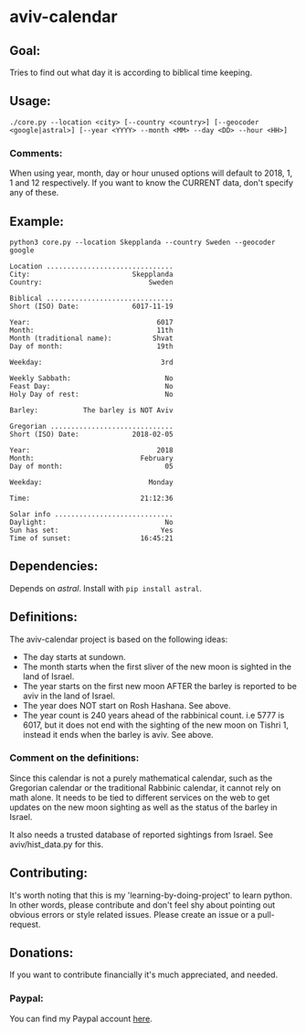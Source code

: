 # aviv-calendar
## Goal: 
Tries to find out what day it is according to biblical time keeping.
## Usage:
`./core.py --location <city> [--country <country>] [--geocoder <google|astral>] [--year <YYYY> --month <MM> --day <DD> --hour <HH>]`
### Comments:
When using year, month, day or hour unused options will default to 2018, 1, 1 and 12 respectively. If you want to know the CURRENT data, don't specify any of these.
## Example:
```
python3 core.py --location Skepplanda --country Sweden --geocoder google

Location ...............................
City:                         Skepplanda
Country:                          Sweden

Biblical ...............................
Short (ISO) Date:             6017-11-19

Year:                               6017
Month:                              11th
Month (traditional name):          Shvat
Day of month:                       19th

Weekday:                             3rd

Weekly Sabbath:                       No
Feast Day:                            No
Holy Day of rest:                     No

Barley:           The barley is NOT Aviv

Gregorian ..............................
Short (ISO) Date:             2018-02-05

Year:                               2018
Month:                          February
Day of month:                         05

Weekday:                          Monday

Time:                           21:12:36

Solar info .............................
Daylight:                             No
Sun has set:                         Yes
Time of sunset:                 16:45:21
```
<!-- ### Screenshot: -->
<!-- ![aviv-calendar screenshot](https://www.avivcalendar.com/img/screenshot_2.png) -->
## Dependencies:
Depends on *astral*. Install with `pip install astral`.
## Definitions:
The aviv-calendar project is based on the following ideas:
* The day starts at sundown.
* The month starts when the first sliver of the new moon is sighted in the land of Israel.
* The year starts on the first new moon AFTER the barley is reported to be aviv in the land of Israel.
* The year does NOT start on Rosh Hashana. See above.
* The year count is 240 years ahead of the rabbinical count. i.e 5777 is 6017, but it does not end with the sighting of the new moon on Tishri 1, instead it ends when the barley is aviv. See above.
### Comment on the definitions:
Since this calendar is not a purely mathematical calendar, such as the Gregorian calendar or the traditional Rabbinic calendar, it cannot rely on math alone. It needs to be tied to different services on the web to get updates on the new moon sighting as well as the status of the barley in Israel.

It also needs a trusted database of reported sightings from Israel. See aviv/hist_data.py for this.
## Contributing:
It's worth noting that this is my 'learning-by-doing-project' to learn python. In other words, please contribute and don't feel shy about pointing out obvious errors or style related issues. Please create an issue or a pull-request.
## Donations:
If you want to contribute financially it's much appreciated, and needed.
### Paypal:
You can find my Paypal account [here](https://www.paypal.me/johanthoren).
